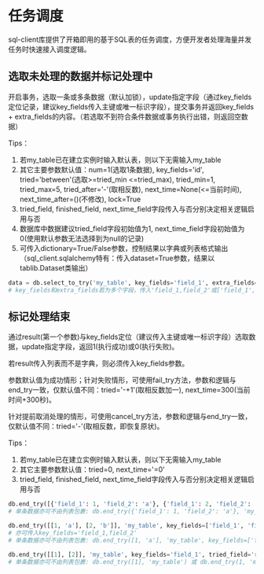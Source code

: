 # 任务调度

sql-client库提供了开箱即用的基于SQL表的任务调度，方便开发者处理海量并发任务时快速接入调度逻辑。

## 选取未处理的数据并标记处理中

开启事务，选取一条或多条数据（默认加锁），update指定字段（通过key_fields定位记录，建议key_fields传入主键或唯一标识字段），提交事务并返回key_fields + extra_fields的内容。（若选取不到符合条件数据或事务执行出错，则返回空数据）

Tips：

1. 若my_table已在建立实例时输入默认表，则以下无需输入my_table
2. 其它主要参数默认值：num=1(选取1条数据), key_fields='id', tried='between'(选取>=tried_min <=tried_max), tried_min=1, tried_max=5, tried_after='-'(取相反数), next_time=None(<=当前时间), next_time_after=()(不修改), lock=True
3. tried_field, finished_field, next_time_field字段传入与否分别决定相关逻辑启用与否
4. 数据库中数据建议tried_field字段初始值为1, next_time_field字段初始值为0(使用默认参数无法选择到为null的记录)
5. 可传入dictionary=True/False参数，控制结果以字典或列表格式输出（sql_client.sqlalchemy特有：传入dataset=True参数，结果以tablib.Dataset类输出）

```python
data = db.select_to_try('my_table', key_fields='field_1', extra_fields='field_2', tried_field='round_num', next_time_field='next_time')
# key_fields和extra_fields若为多个字段，传入'field_1,field_2'或['field_1', 'field_2']均可
```

## 标记处理结束

通过result(第一个参数)与key_fields定位（建议传入主键或唯一标识字段）选取数据，update指定字段，返回1(执行成功)或0(执行失败)。

若result传入列表而不是字典，则必须传入key_fields参数。

参数默认值为成功情形；针对失败情形，可使用fail_try方法，参数和逻辑与end_try一致，仅默认值不同：tried='-+1'(取相反数加一), next_time=300(当前时间+300秒)。

针对提前取消处理的情形，可使用cancel_try方法，参数和逻辑与end_try一致，仅默认值不同：tried='-'(取相反数，即恢复原状)。

Tips：

1. 若my_table已在建立实例时输入默认表，则以下无需输入my_table
2. 其它主要参数默认值：tried=0, next_time='=0'
3. tried_field, finished_field, next_time_field字段传入与否分别决定相关逻辑启用与否

```python
db.end_try([{'field_1': 1, 'field_2': 'a'}, {'field_1': 2, 'field_2': 'b'}], 'my_table', tried_field='round_num', next_time_field='next_time')
# 单条数据亦可不由列表包裹: db.end_try({'field_1': 1, 'field_2': 'a'}, 'my_table')
```

```python
db.end_try([[1, 'a'], [2, 'b']], 'my_table', key_fields=['field_1', 'field_2'], tried_field='round_num', next_time_field='next_time')
# 亦可传入key_fields='field_1,field_2'
# 单条数据亦可不由列表包裹: db.end_try([1, 'a'], 'my_table', key_fields=['field_1', 'field_2'])
```

```python
db.end_try([[1], [2]], 'my_table', key_fields='field_1', tried_field='round_num', next_time_field='next_time')
# 单条数据亦可不由列表包裹: db.end_try([1], 'my_table') 或 db.end_try(1, 'my_table')
```
